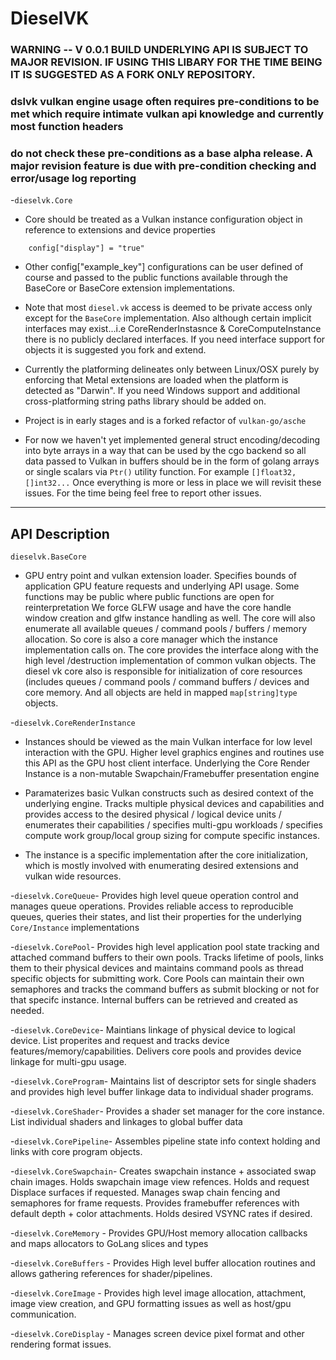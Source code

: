 # DieselVK

### WARNING -- V 0.0.1 BUILD UNDERLYING API IS SUBJECT TO MAJOR REVISION. IF USING THIS LIBARY FOR THE TIME BEING IT IS SUGGESTED AS A FORK ONLY REPOSITORY.

### dslvk vulkan engine usage often requires pre-conditions to be met which require intimate vulkan api knowledge and currently most function headers
### do not check these pre-conditions as a base alpha release. A major revision feature is due with pre-condition checking and error/usage log reporting

-`dieselvk.Core`

- Core should be treated as a Vulkan instance configuration object in reference to extensions and device properties

```config := make(map[string]string, 10)
	config["display"] = "true"
```

- Other config["example_key"] configurations can be user defined of course and passed to the public functions available through the BaseCore or BaseCore extension implementations.

- Note that most `diesel.vk` access is deemed to be private access only except for the `BaseCore` implementation. Also although certain implicit interfaces may exist...i.e CoreRenderInstasnce & CoreComputeInstance there is no publicly declared interfaces. If you need interface support for objects it is suggested you fork and extend.

- Currently the platforming delineates only between Linux/OSX purely by enforcing that Metal extensions are loaded when the platform is detected as "Darwin". If you need Windows support and additional cross-platforming string paths library should be added on.

- Project is in early stages and is a forked refactor of `vulkan-go/asche`

- For now we haven't yet implemented general struct encoding/decoding into byte arrays in a way that can be used by the cgo backend so all data passed to Vulkan in buffers should be in the form of golang arrays or single scalars via `Ptr()` utility function. For example `[]float32, []int32...` Once everything is more or less in place we will revisit these issues. For the time being feel free to report other issues.

---------------------

## API Description

`dieselvk.BaseCore`

- GPU entry point and vulkan extension loader. Specifies bounds of application GPU feature requests and underlying API usage. Some  functions may be public where public functions are open for reinterpretation We force GLFW usage and have the core handle window creation and glfw instance handling as well. The core will also enumerate all available queues / command pools / buffers / memory allocation. So core is also a core manager which the instance implementation calls on. The core provides the interface along with the high level /destruction implementation of common vulkan objects. The diesel vk core also is responsible for initialization of core resources (includes queues / command pools / command buffers / devices and core memory. And all objects are held in mapped `map[string]type` objects.

-`dieselvk.CoreRenderInstance`

  - Instances should be viewed as the main Vulkan interface for low level interaction with the GPU. Higher level graphics engines and routines
  use this API as the GPU host client interface. Underlying the Core Render Instance is a non-mutable Swapchain/Framebuffer presentation engine

  -  Paramaterizes basic Vulkan constructs such as desired context of the underlying engine. Tracks multiple physical devices and capabilities and provides access to the desired physical / logical device units / enumerates their capabilities / specifies multi-gpu workloads / specifies compute work group/local group sizing for compute specific instances.

  - The instance is a specific implementation after the core initialization, which is mostly involved with enumerating desired extensions and vulkan wide resources.


-`dieselvk.CoreQueue`- Provides high level queue operation control and manages queue operations. Provides reliable access to reproducible queues, queries their states, and list their properties for the underlying `Core/Instance` implementations

-`dieselvk.CorePool`- Provides high level application pool state tracking and attached command buffers to their own pools. Tracks lifetime of pools, links them to their physical devices and maintains command pools as thread specific objects for submitting work. Core Pools can maintain their own semaphores and tracks the command buffers as submit blocking or not for that specifc instance. Internal buffers can be retrieved and created as needed.

-`dieselvk.CoreDevice`- Maintians linkage of physical device to logical device. List properites and request and tracks device features/memory/capabilities. Delivers core pools and provides device linkage for multi-gpu usage.

-`dieselvk.CoreProgram`- Maintains list of descriptor sets for single shaders and provides high level buffer linkage data to individual shader programs.

-`dieselvk.CoreShader`- Provides a shader set manager for the core instance. List individual shaders and linkages to global buffer data

-`dieselvk.CorePipeline`- Assembles pipeline state info context holding and links with core program objects.

-`dieselvk.CoreSwapchain`- Creates swapchain instance + associated swap chain images. Holds swapchain image view refences. Holds and request Displace surfaces if requested. Manages swap chain fencing and semaphores for frame requests. Provides framebuffer references with default depth + color attachments. Holds desired VSYNC rates if desired.

-`dieselvk.CoreMemory` - Provides GPU/Host memory allocation callbacks and maps allocators to GoLang slices and types

-`dieselvk.CoreBuffers` - Provides High level buffer allocation routines and allows gathering references for shader/pipelines.

-`dieselvk.CoreImage` - Provides high level image allocation, attachment, image view creation, and GPU formatting issues as well as host/gpu 
communication.

-`dieselvk.CoreDisplay` - Manages screen device pixel format and other rendering format issues.
